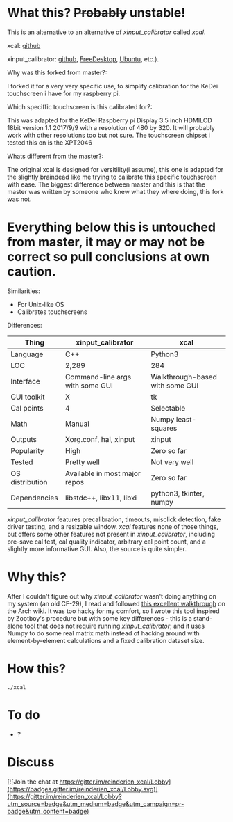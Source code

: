 What this? ~~Probably~~ unstable!
=================================

This is an alternative to an alternative of _xinput_calibrator_ called _xcal_.

xcal:
[github](https://github.com/reinderien/xcal)

xinput_calibrator:
[github](https://github.com/tias/xinput_calibrator),
[FreeDesktop](https://www.freedesktop.org/wiki/Software/xinput_calibrator/),
[Ubuntu](https://packages.ubuntu.com/zesty/xinput-calibrator), etc.).

Why was this forked from master?:

I forked it for a very very specific use, to simplify calibration for the KeDei touchscreen i have for my raspberry pi. 


Which speciffic touchscreen is this calibrated for?:

This was adapted for the KeDei Raspberry pi Display 3.5 inch HDMILCD 18bit version 1.1 2017/9/9 with a resolution of 480 by 320. It will probably work with other resolutions too but not sure. The touchscreen chipset i tested this on is the XPT2046


Whats different from the master?:

The original xcal is designed for versitility(i assume), this one is adapted for the slightly braindead like me trying to calibrate this specific touchscreen with ease. The biggest difference between master and this is that the master was written by someone who knew what they where doing, this fork was not.


Everything below this is untouched from master, it may or may not be correct so pull conclusions at own caution.
================================================================================================================


Similarities:
- For Unix-like OS
- Calibrates touchscreens

Differences:

|Thing           |xinput_calibrator                |xcal                           |
|----------------|---------------------------------|-------------------------------|
| Language       |C++                              |Python3                        |
| LOC            |2,289                            |284                            |
| Interface      |Command-line args with some GUI  |Walkthrough-based with some GUI|
| GUI toolkit    |X                                |tk                             |
| Cal points     |4                                |Selectable                     |
| Math           |Manual                           |Numpy least-squares            |
| Outputs        |Xorg.conf, hal, xinput           |xinput                         |
| Popularity     |High                             |Zero so far                    |
| Tested         |Pretty well                      |Not very well                  |
| OS distribution|Available in most major repos    |Zero so far                    |
| Dependencies   |libstdc++, libx11, libxi         |python3, tkinter, numpy        |

_xinput_calibrator_ features precalibration, timeouts, misclick detection, fake driver testing, and
a resizable window.
_xcal_ features none of those things, but offers some other features not present in
_xinput_calibrator_, including pre-save cal test, cal quality indicator, arbitrary cal point count,
and a slightly more informative GUI. Also, the source is quite simpler.

Why this?
=========

After I couldn't figure out why _xinput_calibrator_ wasn't doing anything on my system (an old CF-29),
I read and followed
[this excellent walkthrough](https://wiki.archlinux.org/index.php/Talk:Calibrating_Touchscreen#Libinput_breaks_xinput_calibrator)
on the Arch wiki. It was too hacky for my comfort, so I wrote this tool inspired by Zootboy's
procedure but with some key differences - this is a stand-alone tool that does not require running
_xinput_calibrator_; and it uses Numpy to do some real matrix math instead of hacking around with
element-by-element calculations and a fixed calibration dataset size.

How this?
=========

    ./xcal

To do
=====

- ?

Discuss
=======

[![Join the chat at https://gitter.im/reinderien_xcal/Lobby](https://badges.gitter.im/reinderien_xcal/Lobby.svg)](https://gitter.im/reinderien_xcal/Lobby?utm_source=badge&utm_medium=badge&utm_campaign=pr-badge&utm_content=badge)
